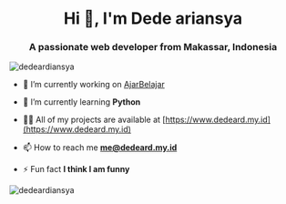 <h1 align="center">Hi 👋, I'm Dede ariansya</h1>
<h3 align="center">A passionate web developer from Makassar, Indonesia</h3>

<p align="left"> <img src="https://komarev.com/ghpvc/?username=dedeardiansya&label=Profile%20views&color=0e75b6&style=flat" alt="dedeardiansya" /> </p>

- 🔭 I’m currently working on [AjarBelajar](https://www.ajarbelajar.com)

- 🌱 I’m currently learning **Python**

- 👨‍💻 All of my projects are available at [https://www.dedeard.my.id](https://www.dedeard.my.id)

- 📫 How to reach me **me@dedeard.my.id**

- ⚡ Fun fact **I think I am funny**

<p><img align="center" src="https://github-readme-stats.vercel.app/api/top-langs?username=dedeardiansya&show_icons=true&locale=en&layout=compact" alt="dedeardiansya" /></p>

